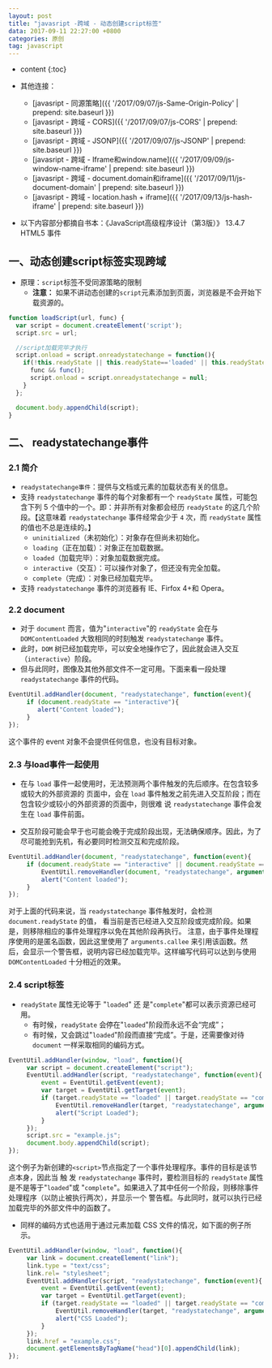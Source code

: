 ```yaml
---
layout: post
title: "javasript -跨域 - 动态创建script标签"
data: 2017-09-11 22:27:00 +0800
categories: 原创
tag: javascript
---
```

* content
{:toc}

* 其他连接：
    + [javasript - 同源策略]({{ '/2017/09/07/js-Same-Origin-Policy' | prepend: site.baseurl }})
    + [javasript - 跨域 - CORS]({{ '/2017/09/07/js-CORS' | prepend: site.baseurl }})
    + [javasript - 跨域 - JSONP]({{ '/2017/09/07/js-JSONP' | prepend: site.baseurl }})
    + [javasript - 跨域 - Iframe和window.name]({{ '/2017/09/09/js-window-name-iframe' | prepend: site.baseurl }})
    + [javasript - 跨域 - document.domain和iframe]({{ '/2017/09/11/js-document-domain' | prepend: site.baseurl }})
    + [javasript - 跨域 - location.hash + iframe]({{ '/2017/09/13/js-hash-iframe' | prepend: site.baseurl }})
    
* 以下内容部分都摘自书本：《JavaScript高级程序设计（第3版）》 13.4.7 HTML5 事件

<!-- more -->

## 一、动态创建script标签实现跨域
 
* 原理：`script`标签不受同源策略的限制
    * **注意：** 如果不讲动态创建的`script`元素添加到页面，浏览器是不会开始下载资源的。

```js
function loadScript(url, func) { 
  var script = document.createElement('script');
  script.src = url;

  //script加载完毕才执行
  script.onload = script.onreadystatechange = function(){
    if(!this.readyState || this.readyState=='loaded' || this.readyState=='complete'){
      func && func();
      script.onload = script.onreadystatechange = null;
    }
  };

  document.body.appendChild(script);
}
```

## 二、 readystatechange事件

### 2.1 简介

* `readystatechange事件`：提供与文档或元素的加载状态有关的信息。
* 支持 `readystatechange` 事件的每个对象都有一个 `readyState` 属性，可能包含下列 5 个值中的一个。即：并非所有对象都会经历 `readyState` 的这几个阶段。【这意味着 `readystatechange` 事件经常会少于 `4` 次，而 `readyState` 属性的值也不总是连续的。】
    * `uninitialized`（未初始化）：对象存在但尚未初始化。
    * `loading`（正在加载）：对象正在加载数据。
    * `loaded`（加载完毕）：对象加载数据完成。
    * `interactive`（交互）：可以操作对象了，但还没有完全加载。
    * `complete`（完成）：对象已经加载完毕。
* 支持 `readystatechange` 事件的浏览器有 IE、Firfox 4+和 Opera。

### 2.2 document

* 对于 `document` 而言，值为"`interactive`"的 `readyState` 会在与 `DOMContentLoaded` 大致相同的时刻触发 `readystatechange` 事件。
* 此时，`DOM` 树已经加载完毕，可以安全地操作它了，因此就会进入交互（`interactive`）阶段。
* 但与此同时，图像及其他外部文件不一定可用。下面来看一段处理`readystatechange` 事件的代码。

```js
EventUtil.addHandler(document, "readystatechange", function(event){
     if (document.readyState == "interactive"){
        alert("Content loaded");
     }
});
```
这个事件的 event 对象不会提供任何信息，也没有目标对象。

### 2.3 与load事件一起使用

* 在与 `load` 事件一起使用时，无法预测两个事件触发的先后顺序。在包含较多或较大的外部资源的
页面中，会在 `load` 事件触发之前先进入交互阶段；而在包含较少或较小的外部资源的页面中，则很难
说 `readystatechange` 事件会发生在 `load` 事件前面。

* 交互阶段可能会早于也可能会晚于完成阶段出现，无法确保顺序。因此，为了尽可能抢到先机，有必要同时检测交互和完成阶段。

```js
EventUtil.addHandler(document, "readystatechange", function(event){
     if (document.readyState == "interactive" || document.readyState == "complete"){
         EventUtil.removeHandler(document, "readystatechange", arguments.callee);
         alert("Content loaded");
     }
}); 
```

对于上面的代码来说，当 `readystatechange` 事件触发时，会检测 `document.readyState` 的值，
看当前是否已经进入交互阶段或完成阶段。如果是，则移除相应的事件处理程序以免在其他阶段再执行。
注意，由于事件处理程序使用的是匿名函数，因此这里使用了 `arguments.callee` 来引用该函数。然
后，会显示一个警告框，说明内容已经加载完毕。这样编写代码可以达到与使用 `DOMContentLoaded`
十分相近的效果。

### 2.4 script标签

* `readyState` 属性无论等于 "`loaded`" 还 是"`complete`"都可以表示资源已经可用。
    * 有时候，`readyState` 会停在"`loaded`"阶段而永远不会“完成”；
    * 有时候，又会跳过"`loaded`"阶段而直接“完成”。于是，还需要像对待 `document` 一样采取相同的编码方式。

```js
EventUtil.addHandler(window, "load", function(){
     var script = document.createElement("script");
     EventUtil.addHandler(script, "readystatechange", function(event){
         event = EventUtil.getEvent(event);
         var target = EventUtil.getTarget(event);
         if (target.readyState == "loaded" || target.readyState == "complete"){
             EventUtil.removeHandler(target, "readystatechange", arguments. callee);
             alert("Script Loaded");
         }
     });
     script.src = "example.js";
     document.body.appendChild(script);
}); 
```

这个例子为新创建的`<script>`节点指定了一个事件处理程序。事件的目标是该节点本身，因此当
触 发 `readystatechange` 事件时，要检测目标的 `readyState` 属性是不是等于"`loaded`"或
"`complete`"。如果进入了其中任何一个阶段，则移除事件处理程序（以防止被执行两次），并显示一个
警告框。与此同时，就可以执行已经加载完毕的外部文件中的函数了。

* 同样的编码方式也适用于通过<link>元素加载 CSS 文件的情况，如下面的例子所示。

```js
EventUtil.addHandler(window, "load", function(){
     var link = document.createElement("link");
     link.type = "text/css";
     link.rel= "stylesheet";
     EventUtil.addHandler(script, "readystatechange", function(event){
         event = EventUtil.getEvent(event);
         var target = EventUtil.getTarget(event);
         if (target.readyState == "loaded" || target.readyState == "complete"){
             EventUtil.removeHandler(target, "readystatechange", arguments. callee);
             alert("CSS Loaded");
         }
     });
     link.href = "example.css";
     document.getElementsByTagName("head")[0].appendChild(link);
}); 
```